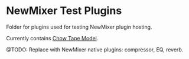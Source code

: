 # NewMixer Test Plugins

Folder for plugins used for testing NewMixer plugin hosting.

Currently contains [Chow Tape Model](https://github.com/jatinchowdhury18/AnalogTapeModel).

@TODO: Replace with NewMixer native plugins: compressor, EQ, reverb.
